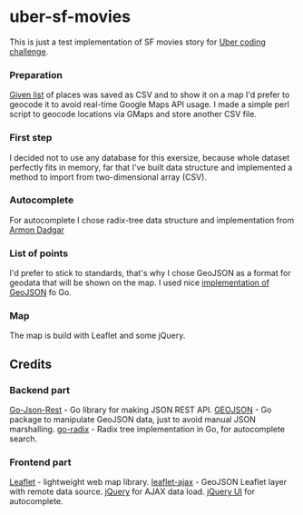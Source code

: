# uber-sf-movies
This is just a test implementation of SF movies story for [Uber coding challenge](https://github.com/uber/coding-challenge-tools/blob/master/coding_challenge.md).

### Preparation
[Given list](https://data.sfgov.org/Culture-and-Recreation/Film-Locations-in-San-Francisco/yitu-d5am) of places was saved as CSV and to show it on a map I'd prefer to geocode it to avoid real-time Google Maps API usage.
I made a simple perl script to geocode locations via GMaps and store another CSV file.

### First step
I decided not to use any database for this exersize, because whole dataset perfectly fits in memory, far that I've built data structure and implemented a method to import from two-dimensional array (CSV).

### Autocomplete
For autocomplete I chose radix-tree data structure and implementation from [Armon Dadgar](github.com/armon/go-radix)

### List of points
I'd prefer to stick to standards, that's why I chose GeoJSON as a format for geodata that will be shown on the map. I used nice [implementation of GeoJSON](https://github.com/kpawlik/geojson) fo Go. 

### Map
The map is build with Leaflet and some jQuery.

## Credits
### Backend part
[Go-Json-Rest](https://github.com/ant0ine/go-json-rest/rest) - Go library for making JSON REST API.
[GEOJSON](https://github.com/kpawlik/geojson) -  Go package to manipulate GeoJSON data, just to avoid manual JSON marshalling.
[go-radix](https://github.com/armon/go-radix) - Radix tree implementation in Go, for autocomplete search.

### Frontend part
[Leaflet](http://leafletjs.com/) - lightweight web map library.
[leaflet-ajax](https://github.com/calvinmetcalf/leaflet-ajax) - GeoJSON Leaflet layer with remote data source.
[jQuery](https://jquery.com/) for AJAX data load.
[jQuery UI](https://jqueryui.com/) for autocomplete.
